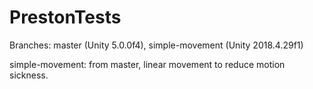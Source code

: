 # PrestonTests
Branches: master (Unity 5.0.0f4), simple-movement (Unity 2018.4.29f1)

simple-movement: from master, linear movement to reduce motion sickness.
